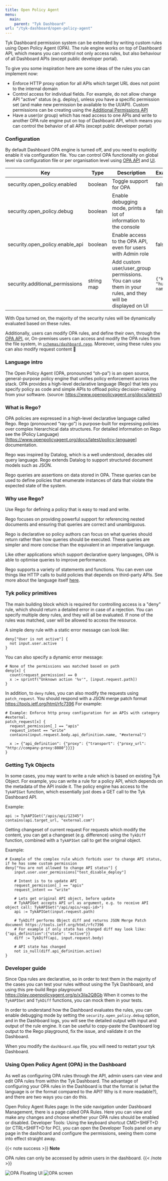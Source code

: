 ```yaml
---
title: Open Policy Agent
menu:
  main:
    parent: "Tyk Dashboard"
url: "/tyk-dashboard/open-policy-agent"
---
```


Tyk Dashboard permission system can be extended by writing custom rules using Open Policy Agent (OPA). The rule engine works on top of Dashboard API, which means you can control not only access rules, but also behaviour of all Dashboard APIs (except public developer portal).

To give you some inspiration here are some ideas of the rules you can implement now:

* Enforce HTTP proxy option for all APIs which target URL does not point to the internal domain
* Control access for individual fields. For example, do not allow change API "active" status (e.g. deploy), unless you have a specific permission set (and make new permission be available to the UI/API). Custom permissions can be creating using the [Additional Permissions API](/docs/tyk-dashboard-api/org/permissions/)
* Have a user(or group) which has read access to one APIs and write to another
OPA rule engine put on top of Dashboard API, which means you can control the behavior of all APIs (except public developer portal)

### Configuration

By default Dashboard OPA engine is turned off, and you need to explicitly enable it via configuration file.
You can control OPA functionality on global level via configuration file or per organisation level using [OPA API](/docs/tyk-dashboard-api/org/permissions/) and [UI](#using-open-policy-agent-(opa)-in-the-dashboard).

| Key                             | Type       | Description                                                                                              | Example                 |
| -------------------------------------- | ---------- | -------------------------------------------------------------------------------------------------------- | ----------------------- |
| security.open_policy.enabled           | boolean    | Toggle support for OPA                                                                            | false                   |
| security.open_policy.debug             | boolean    | Enable debugging mode, prints a lot of information to the console                                        | false                   |
| security.open_policy.enable_api        | boolean    | Enable access to the OPA API, even for users with Admin role                                           | false
| security.additional_permissions        | string map | Add custom user/user_group permissions. You can use them in your rules, and they will be displayed on UI | `{"key": "human name"}` |


With Opa turned on, the majority of the security rules will be dynamically evaluated based on these rules.

Additionally, users can modify OPA rules, and define their own, through the [OPA API](/docs/tyk-dashboard-api/org/permissions/), or, On-premises users can access and modify the OPA rules from the file system, in [`schemas/dashboard.rego`](/docs/tyk-dashboard/opa-rules).
Moreover, using these rules you can also modify request content 🚀

### Language intro
The Open Policy Agent (OPA, pronounced “oh-pa”) is an open source, general-purpose policy engine that unifies policy enforcement across the stack. OPA provides a high-level declarative language (Rego) that lets you specify policy as code and simple APIs to offload policy decision-making from your software. (source: https://www.openpolicyagent.org/docs/latest/)

### What is Rego?
OPA policies are expressed in a high-level declarative language called Rego. Rego (pronounced “ray-go”) is purpose-built for expressing policies over complex hierarchical data structures. For detailed information on Rego see the (Policy Language)[https://www.openpolicyagent.org/docs/latest/policy-language] documentation.

Rego was inspired by Datalog, which is a well understood, decades old query language. Rego extends Datalog to support structured document models such as JSON.

Rego queries are assertions on data stored in OPA. These queries can be used to define policies that enumerate instances of data that violate the expected state of the system.


### Why use Rego?
Use Rego for defining a policy that is easy to read and write.

Rego focuses on providing powerful support for referencing nested documents and ensuring that queries are correct and unambiguous.

Rego is declarative so policy authors can focus on what queries should return rather than how queries should be executed. These queries are simpler and more concise than the equivalent in an imperative language.

Like other applications which support declarative query languages, OPA is able to optimise queries to improve performance.

Rego supports a variety of statements and functions. You can even use things like HTTP calls to build policies that depends on third-party APIs.
See more about the language itself [here](https://www.openpolicyagent.org/docs/latest/policy-language/).


### Tyk policy primitives
The main building block which is required for controlling access is a "deny" rule, which should return a detailed error in case of a rejection. You can specify multiple deny rules, and they will all be evaluated. If none of the rules was matched, user will be allowed to access the resource.

A simple deny rule with a static error message can look like:

```
deny["User is not active"] {
  not input.user.active
}
```

You can also specify a dynamic error message:

```
# None of the permissions was matched based on path
deny[x] {
  count(request_permission) == 0
  x := sprintf("Unknown action '%v'", [input.request.path])
}
```
In addition, to `deny` rules, you can also modify the requests using `patch_request`.
You should respond with a JSON merge patch format https://tools.ietf.org/html/rfc7396
For example:
```
# Example: Enforce http proxy configuration for an APIs with category #external.
patch_request[x] {
  request_permission[_] == "apis"
  request_intent == "write"
  contains(input.request.body.api_definition.name, "#external")

  x := {"api_definition": {"proxy": {"transport": {"proxy_url": "http://company-proxy:8080"}}}}
}
```


### Getting Tyk Objects
In some cases, you may want to write a rule which is based on existing Tyk Object.
For example, you can write a rule for a policy API, which depends on the metadata of the API inside it.
The policy engine has access to the `TykAPIGet` function, which essentially just does a GET call to the Tyk Dashboard API.

Example:

```
api := TykAPIGet("/apis/api/12345")
contains(api.target_url, "external.com")
```

Getting changeset of current request
For requests which modify the content, you can get a changeset (e.g. difference) using the `TykDiff` function, combined with a `TykAPIGet` call to get the original object. 

Example:

```
# Example of the complex rule which forbids user to change API status, if he has some custom permission
deny["You are not allowed to change API status"] {
	input.user.user_permissions["test_disable_deploy"]

	# Intent is to to update API
	request_permission[_] == "apis"
	request_intent == "write"

	# Lets get original API object, before update
	# TykAPIGet accepts API url as argument, e.g. to receive API object call: TykAPIGet("/api/apis/<api-id>")
	api := TykAPIGet(input.request.path)

	# TykDiff performs Object diff and returns JSON Merge Patch document https://tools.ietf.org/html/rfc7396
	# For example if only state has changed diff may look like: {"api_definition":{"state": "active"}}
	diff := TykDiff(api, input.request.body)

	# API state has changed
	not is_null(diff.api_definition.active)
}
```

### Developer guide
Since Opa rules are declarative, so in order to test them in the majority of the cases you can test your rules without using the Tyk Dashboard, and using this pre-build Rego playground https://play.openpolicyagent.org/p/x3ila2Q8Gb
When it comes to the `TykAPIGet` and `TykDiff` functions, you can mock them in your tests.

In order to understand how the Dashboard evaluates the rules, you can enable debugging mode by setting the `security.open_policy.debug` option, and in the Dashboard logs, you will see the detailed output with input and output of the rule engine. It can be useful to copy-paste the Dashboard log output to the Rego playground, fix the issue, and validate it on the Dashboard.

When you modify the `dashboard.opa` file, you will need to restart your tyk Dashboard.

### Using Open Policy Agent (OPA) in the Dashboard

As well as configuring OPA rules through the API, admin users can view and edit OPA rules from within the Tyk Dashboard. The advantage of configuring your OPA rules in the Dashboard is that the format is (what the language is or the format compared to the API? Why is it more readable?), and there are two ways you can do this.

Open Policy Agent Rules page: In the side navigation under Dashboard Management, there is a page called OPA Rules. Here you can view and make any changes and choose whether your OPA rules should be enabled or disabled. 
Developer Tools: Using the keyboard shortcut CMD+SHIFT+D (or CTRL+SHIFT+D for PC), you can open the Developer Tools panel on any page in the dashboard and configure the permissions, seeing them come into effect straight away.  

{{< note success >}}
**Note**  

OPA rules can only be accessed by admin users in the dashboard.
{{< /note >}}

![OPA Floating UI](/docs/img/2.10/opa-floating.png)
![OPA screen](/docs/img/2.10/opa.png)
